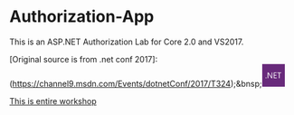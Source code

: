 # Authorization-App
This is an ASP.NET Authorization Lab for Core 2.0 and VS2017.

[Original source is from .net conf 2017]:(https://channel9.msdn.com/Events/dotnetConf/2017/T324);&bnsp;<img src="./misc/dotnet.png" width="40">


[This is entire workshop](https://github.com/blowdart/AspNetAuthorizationWorkshop/tree/core2)

